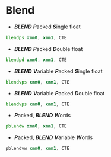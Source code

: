 # Blend
* ***BLEND*** ***P***acked ***S***ingle float
```asm
blendps xmm0, xmm1, CTE
```
* ***BLEND*** ***P***acked ***D***ouble float
```asm
blendpd xmm0, xmm1, CTE
```
* ***BLEND*** ***V***ariable ***P***acked ***S***ingle float
```asm
blendvps xmm0, xmm1, CTE
```
* ***BLEND*** ***V***ariable ***P***acked ***D***ouble float
```asm
blendvps xmm0, xmm1, CTE
```
* ***P***acked, ***BLEND*** ***W***ords
```asm
pblendw xmm0, xmm1, CTE
```
* ***P***acked, ***BLEND*** ***V***ariable ***W***ords
```asm
pblendvw xmm0, xmm1, CTE
```

